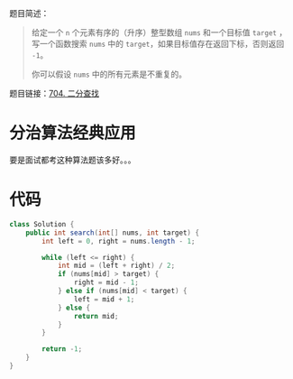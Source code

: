 题目简述：

> 给定一个 `n` 个元素有序的（升序）整型数组 `nums` 和一个目标值 `target` ，写一个函数搜索 `nums` 中的 `target`，如果目标值存在返回下标，否则返回 `-1`。
>
> 你可以假设 `nums` 中的所有元素是不重复的。

题目链接：[704. 二分查找](https://leetcode.cn/problems/binary-search/)

# 分治算法经典应用

要是面试都考这种算法题该多好。。。

# 代码

```java
class Solution {
    public int search(int[] nums, int target) {
        int left = 0, right = nums.length - 1;

        while (left <= right) {
            int mid = (left + right) / 2;
            if (nums[mid] > target) {
                right = mid - 1;
            } else if (nums[mid] < target) {
                left = mid + 1;
            } else {
                return mid;
            }
        }

        return -1;
    }
}
```

